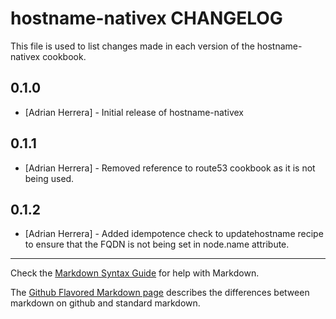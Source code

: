 hostname-nativex CHANGELOG
==========================

This file is used to list changes made in each version of the hostname-nativex cookbook.

0.1.0
-----
- [Adrian Herrera] - Initial release of hostname-nativex

0.1.1
-----
- [Adrian Herrera] - Removed reference to route53 cookbook as it is not being used.

0.1.2
-----
- [Adrian Herrera] - Added idempotence check to updatehostname recipe to ensure that the FQDN is not being set in node.name attribute.

- - -
Check the [Markdown Syntax Guide](http://daringfireball.net/projects/markdown/syntax) for help with Markdown.

The [Github Flavored Markdown page](http://github.github.com/github-flavored-markdown/) describes the differences between markdown on github and standard markdown.
